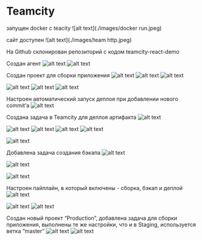 # Teamcity


запущен docker с teacity
![alt text](./images/docker run.jpeg)

сайт доступен
![alt text](./images/team http.jpeg)

На Github склонирован репозиторий с кодом teamcity-react-demo 

Создан агент 
![alt text](./images/agent.jpeg)
![alt text](./images/agent_team.jpeg)

Создан проект для сборки приложения
![alt text](./images/settings_bild.jpeg)
![alt text](./images/bild_step.jpeg)
![alt text](./images/bild.jpeg)

![alt text](./images/bild_artifacts.jpeg)
![alt text](./images/bild_parameters.jpeg)
![alt text](./images/bild_test.jpeg)

Настроен автоматический запуск деплоя при добавлении нового commit’а
![alt text](./images/build_triggers.jpeg)

Создана задача в Teamcity для деплоя артифакта
![alt text](./images/deploy_settings.jpeg)

![alt text](./images/deploy_bildsteps.jpeg)
![alt text](./images/deploy_s1.jpeg)
![alt text](./images/deploy_s2.jpeg)
![alt text](./images/deploy_s3.jpeg)

![alt text](./images/deploy.jpeg)


Добавлена задача создания бэкапа
![alt text](./images/backup_settings.jpeg)

![alt text](./images/backup_step.jpeg)

![alt text](./images/backup.jpeg)

Настроен пайплайн, в который включены  - сборка, бэкап и деплой
![alt text](./images/pipeline_settings.jpeg)

![alt text](./images/pipeline_dependencies.jpeg)
![alt text](./images/pipeline.jpeg)

Создан новый проект “Production”, добавлена задача для сборки приложения, выполнены те же настройки, что и в Staging, используется ветка “master”
![alt text](./images/production.jpeg)
![alt text](./images/deploy_depend_prod.jpeg)
